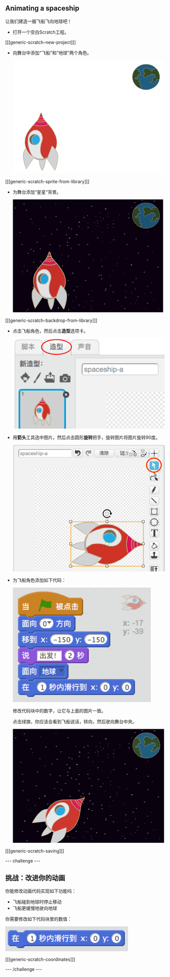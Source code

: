 ## Animating a spaceship

让我们建造一艘飞船飞向地球吧！

+ 打开一个空白Scratch工程。

[[[generic-scratch-new-project]]]

+ 向舞台中添加“飞船”和“地球”两个角色。
    
    ![飞船和地球角色](images/space-sprites.png)

[[[generic-scratch-sprite-from-library]]]

+ 为舞台添加“星星“背景。
    
    ![太空背景](images/space-backdrop.png)

[[[generic-scratch-backdrop-from-library]]]

+ 点击飞船角色，然后点击**造型**选项卡。
    
    ![角色造型](images/space-costume.png)

+ 用**箭头**工具选中图片。然后点击圆形**旋转**把手，旋转图片将图片旋转90度。
    
    ![旋转造型](images/space-rotate.png)

+ 为飞船角色添加如下代码：
    
    ![飞船代码](images/space-animate.png)
    
    修改代码块中的数字，让它与上面的图片一致。
    
    点击绿旗，你应该会看到飞船说话，转向，然后驶向舞台中央。
    
    ![测试飞船动画](images/space-animate-stage.png)

[[[generic-scratch-saving]]]

\--- challenge \---

## 挑战：改进你的动画

你能修改动画代码实现如下功能吗：

+ 飞船碰到地球时停止移动
+ 飞船更缓慢地驶向地球

你需要修改如下代码块里的数值：

![滑行代码](images/space-glide.png)

[[[generic-scratch-coordinates]]]

\--- /challenge \---